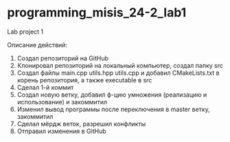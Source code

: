 # programming_misis_24-2_lab1
Lab project 1

Описание действий:
1. Создал репозиторий на GitHub
2. Клонировал репозиторий на локальный компьютер, создал папку src
3. Создал файлы main.cpp utils.hpp utils.cpp и добавил CMakeLists.txt в корень репозитория, а также executable в src
4. Сделал 1-й коммит
5. Создал новую ветку, добавил ф-цию умножения (реализацию и использование) и закоммитил
6. Изменил вывод программы после переключения в master ветку, закоммитил
7. Сделал мёрдж веток, разрешил конфликты
8. Отправил изменения в GitHub
